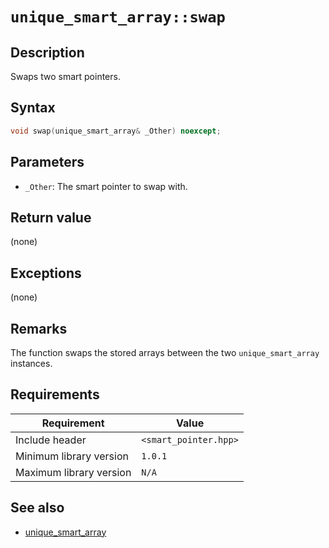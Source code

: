 # `unique_smart_array::swap`

## Description

Swaps two smart pointers.

## Syntax

```cpp
void swap(unique_smart_array& _Other) noexcept;
```

## Parameters

- `_Other`: The smart pointer to swap with.

## Return value

(none)

## Exceptions

(none)

## Remarks

The function swaps the stored arrays between the two `unique_smart_array` instances.

## Requirements

| Requirement             | Value                 |
|-------------------------|-----------------------|
| Include header          | `<smart_pointer.hpp>` |
| Minimum library version | `1.0.1`               |
| Maximum library version | `N/A`                 |

## See also

- [unique_smart_array](unique_smart_array.md)